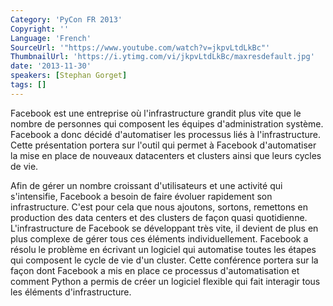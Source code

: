 ```yaml
---
Category: 'PyCon FR 2013'
Copyright: ''
Language: 'French'
SourceUrl: '"https://www.youtube.com/watch?v=jkpvLtdLkBc"'
ThumbnailUrl: 'https://i.ytimg.com/vi/jkpvLtdLkBc/maxresdefault.jpg'
date: '2013-11-30'
speakers: [Stephan Gorget]
tags: []
---
```

Facebook est une entreprise où l'infrastructure grandit plus vite que le nombre de personnes qui composent les équipes d'administration système. Facebook a donc décidé d'automatiser les processus liés à l'infrastructure. Cette présentation portera sur l'outil qui permet à Facebook d'automatiser la mise en place de nouveaux datacenters et clusters ainsi que leurs cycles de vie.

Afin de gérer un nombre croissant d'utilisateurs et une activité qui s'intensifie, Facebook a besoin de faire évoluer rapidement son infrastructure. C'est pour cela que nous ajoutons, sortons, remettons en production des data centers et des clusters de façon quasi quotidienne. L'infrastructure de Facebook se développant très vite, il devient de plus en plus complexe de gérer tous ces éléments individuellement. Facebook a résolu le problème en écrivant un logiciel qui automatise toutes les étapes qui composent le cycle de vie d'un cluster. Cette conférence portera sur la façon dont Facebook a mis en place ce processus d'automatisation et comment Python a permis de créer un logiciel flexible qui fait interagir tous les éléments d'infrastructure.